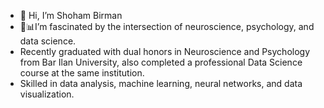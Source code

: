 
- 👋 Hi, I’m Shoham Birman
- 🧠📊I’m fascinated by the intersection of neuroscience, psychology, and data science.
- Recently graduated with dual honors in Neuroscience and Psychology from Bar Ilan University, also completed a professional Data Science course at the same institution.
- Skilled in data analysis, machine learning, neural networks, and data visualization.
